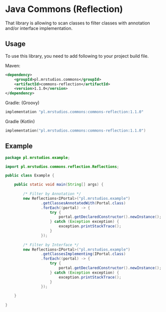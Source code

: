 # Java Commons (Reflection)
That library is allowing to scan classes to filter classes with annotation and/or interface implementation.

## Usage
To use this library, you need to add following to your project build file.

Maven:
```xml
<dependency>
    <groupId>pl.mrstudios.commons</groupId>
    <artifactId>commons-reflection</artifactId>
    <version>1.1.0</version>
</dependency>
```

Gradle: (Groovy)
```groovy
implementation "pl.mrstudios.commons:commons-reflection:1.1.0"
```

Gradle (Kotlin)
```kotlin
implementation("pl.mrstudios.commons:commons-reflection:1.1.0")
```

## Example

```java
package pl.mrstudios.example;

import pl.mrstudios.commons.reflection.Reflections;

public class Example {

    public static void main(String[] args) {
        
        /* Filter by Annotation */
        new Reflections<IPortal>("pl.mrstudios.example")
                .getClassesAnnotatedWith(Portal.class)
                .forEach((portal) -> {
                    try {
                        portal.getDeclaredConstructor().newInstance();
                    } catch (Exception exception) {
                        exception.printStackTrace();
                    }
                });
        
        /* Filter by Interface */
        new Reflections<IPortal>("pl.mrstudios.example")
                .getClassesImplementing(IPortal.class)
                .forEach((portal) -> {
                    try {
                        portal.getDeclaredConstructor().newInstance();
                    } catch (Exception exception) {
                        exception.printStackTrace();
                    }
                });
        
    }
    
}
```

